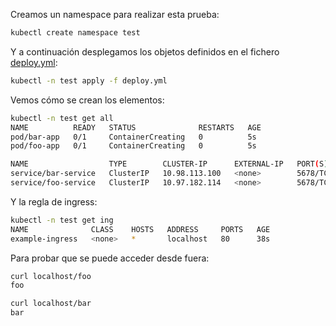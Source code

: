 Creamos un namespace para realizar esta prueba:

```bash
kubectl create namespace test
```

Y a continuación desplegamos los objetos definidos en el fichero [deploy.yml](./deploy.yml):

```bash
kubectl -n test apply -f deploy.yml
```

Vemos cómo se crean los elementos:

```bash
kubectl -n test get all
NAME          READY   STATUS              RESTARTS   AGE
pod/bar-app   0/1     ContainerCreating   0          5s
pod/foo-app   0/1     ContainerCreating   0          5s

NAME                  TYPE        CLUSTER-IP      EXTERNAL-IP   PORT(S)    AGE
service/bar-service   ClusterIP   10.98.113.100   <none>        5678/TCP   5s
service/foo-service   ClusterIP   10.97.182.114   <none>        5678/TCP   5s
```

Y la regla de ingress:

```bash
kubectl -n test get ing
NAME              CLASS    HOSTS   ADDRESS     PORTS   AGE
example-ingress   <none>   *       localhost   80      38s
```

Para probar que se puede acceder desde fuera:

```bash
curl localhost/foo
foo

curl localhost/bar
bar
```
